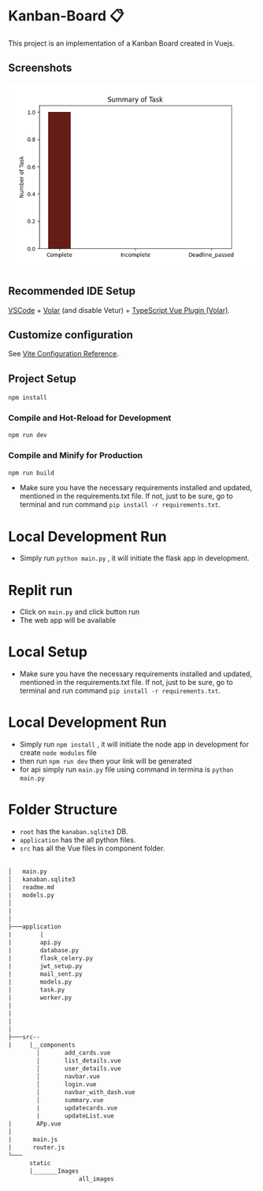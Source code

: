 <!-- @format -->

# Kanban-Board 📋

This project is an implementation of a Kanban Board created in Vuejs.

## Screenshots  
![Alternative text for the image](https://github.com/DeveshVishnoi/Kanban_V_2/blob/main/static/image/plot_1.png)

## Recommended IDE Setup

[VSCode](https://code.visualstudio.com/) + [Volar](https://marketplace.visualstudio.com/items?itemName=Vue.volar) (and disable Vetur) + [TypeScript Vue Plugin (Volar)](https://marketplace.visualstudio.com/items?itemName=Vue.vscode-typescript-vue-plugin).

## Customize configuration

See [Vite Configuration Reference](https://vitejs.dev/config/).

## Project Setup

```sh
npm install
```

### Compile and Hot-Reload for Development

```sh
npm run dev
```

### Compile and Minify for Production

```sh
npm run build
```

- Make sure you have the necessary requirements installed and updated, mentioned in the requirements.txt file. If not, just to be sure, go to terminal and run command `pip install -r requirements.txt`.


# Local Development Run

- Simply run `python main.py` , it will initiate the flask app in development.

# Replit run

- Click on `main.py` and click button run
- The web app will be available

# Local Setup

- Make sure you have the necessary requirements installed and updated, mentioned in the requirements.txt file. If not, just to be sure, go to terminal and run command `pip install -r requirements.txt`.

# Local Development Run

- Simply run `npm install` , it will initiate the node app in development for create `node modules` file
- then run `npm run dev` then your link will be generated
- for api simply run `main.py` file using command in termina is `python main.py`



# Folder Structure

- `root` has the `kanaban.sqlite3` DB.
- `application` has the all python files.
- `src` has all the Vue  files in component folder.

```

│   main.py
│   kanaban.sqlite3
│   readme.md
|   models.py
│
|
│
├───application
|        |
|        api.py
|        database.py
|        flask_celery.py
|        jwt_setup.py
|        mail_sent.py
|        models.py
|        task.py
|        worker.py
|
|
|
│
├───src--
|     |__components
        │       add_cards.vue
        │       list_details.vue
        │       user_details.vue
        │       navbar.vue
        │       login.vue
        │       navbar_with_dash.vue
        │       summary.vue
        |       updatecards.vue
        |       updateList.vue
|       APp.vue
│
|      main.js
|      router.js
└───    
      static
      |_______Images
                    all_images
        
```
